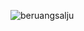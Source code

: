 <img title="beruangsalju" src="https://komarev.com/ghpvc/?username=beruangsalju&text_color=FF00FF&label=Views&color=000000&text_color=00FF00&bg_color=000000&style=flat"></a>
